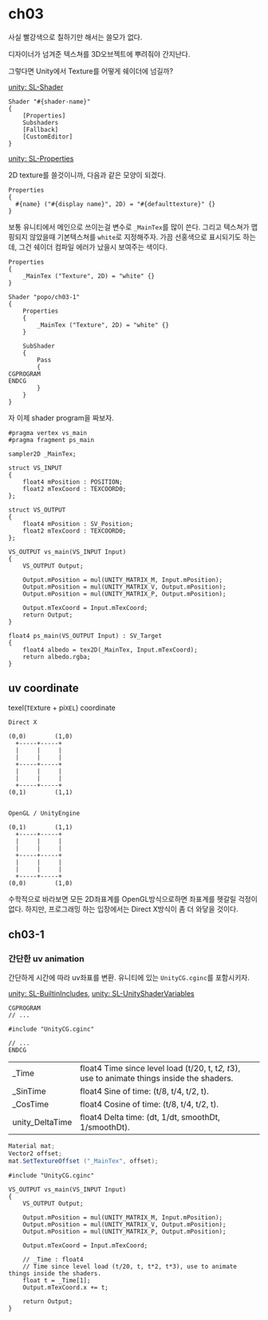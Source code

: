 # ch03

사실 빨강색으로 칠하기만 해서는 쓸모가 없다.

디자이너가 넘겨준 텍스쳐를 3D오브젝트에 뿌려줘야 간지난다.

그렇다면 Unity에서 Texture를 어떻게 쉐이더에 넘길까?

[unity: SL-Shader]

``` shader
Shader "#{shader-name}"
{
    [Properties]
    Subshaders
    [Fallback]
    [CustomEditor]
}
```

[unity: SL-Properties]

2D texture를 쓸것이니까, 다음과 같은 모양이 되겠다.

``` shader
Properties
{
  #{name} ("#{display name}", 2D) = "#{defaulttexture}" {}
}
```

보통 유니티에서 메인으로 쓰이는걸 변수로 `_MainTex`를 많이 쓴다. 그리고 텍스쳐가 맵핑되지 않았을때 기본텍스쳐를 `white`로 지정해주자. 가끔 선홍색으로 표시되기도 하는데, 그건 쉐이더 컴파일 에러가 났을시 보여주는 색이다.

``` shader
Properties
{
    _MainTex ("Texture", 2D) = "white" {}
}
```

``` shader
Shader "popo/ch03-1"
{
    Properties
    {
        _MainTex ("Texture", 2D) = "white" {}
    }

    SubShader
    {
        Pass
        {
CGPROGRAM
ENDCG
        }
    }
}
```

자 이제 shader program을 짜보자.

``` shader
#pragma vertex vs_main
#pragma fragment ps_main

sampler2D _MainTex;

struct VS_INPUT
{
    float4 mPosition : POSITION;
    float2 mTexCoord : TEXCOORD0;
};

struct VS_OUTPUT
{
    float4 mPosition : SV_Position;
    float2 mTexCoord : TEXCOORD0;
};

VS_OUTPUT vs_main(VS_INPUT Input)
{
    VS_OUTPUT Output;

    Output.mPosition = mul(UNITY_MATRIX_M, Input.mPosition);
    Output.mPosition = mul(UNITY_MATRIX_V, Output.mPosition);
    Output.mPosition = mul(UNITY_MATRIX_P, Output.mPosition);

    Output.mTexCoord = Input.mTexCoord;
    return Output;
}

float4 ps_main(VS_OUTPUT Input) : SV_Target
{
    float4 albedo = tex2D(_MainTex, Input.mTexCoord);
    return albedo.rgba;
}
```

## uv coordinate

texel(`TE`xture + pi`XEL`) coordinate

``` ref
Direct X

(0,0)        (1,0)
  +-----+-----+
  |     |     |
  |     |     |
  +-----+-----+
  |     |     |
  |     |     |
  +-----+-----+
(0,1)        (1,1)


OpenGL / UnityEngine

(0,1)        (1,1)
  +-----+-----+
  |     |     |
  |     |     |
  +-----+-----+
  |     |     |
  |     |     |
  +-----+-----+
(0,0)        (1,0)
```

수학적으로 바라보면 모든 2D좌표계를 OpenGL방식으로하면 좌표계를 헷갈릴 걱정이 없다.
하지만, 프로그래밍 하는 입장에서는 Direct X방식이 좀 더 와닿을 것이다.

## ch03-1

### 간단한 uv animation

간단하게 시간에 따라 uv좌표를 변환. 유니티에 있는 `UnityCG.cginc`를 포함시키자.

[unity: SL-BuiltinIncludes], [unity: SL-UnityShaderVariables]

``` shder
CGPROGRAM
// ...

#include "UnityCG.cginc"

// ...
ENDCG
```

|                 |                                                                                             |
| --------------- | ------------------------------------------------------------------------------------------- |
| _Time           | float4	Time since level load (t/20, t, t*2, t*3), use to animate things inside the shaders. |
| _SinTime        | float4	Sine of time: (t/8, t/4, t/2, t).                                                    |
| _CosTime        | float4	Cosine of time: (t/8, t/4, t/2, t).                                                  |
| unity_DeltaTime | float4	Delta time: (dt, 1/dt, smoothDt, 1/smoothDt).                                        |

``` csharp
Material mat;
Vector2 offset;
mat.SetTextureOffset ("_MainTex", offset);
```

``` shader
#include "UnityCG.cginc"

VS_OUTPUT vs_main(VS_INPUT Input)
{
    VS_OUTPUT Output;

    Output.mPosition = mul(UNITY_MATRIX_M, Input.mPosition);
    Output.mPosition = mul(UNITY_MATRIX_V, Output.mPosition);
    Output.mPosition = mul(UNITY_MATRIX_P, Output.mPosition);

    Output.mTexCoord = Input.mTexCoord;

    // _Time : float4
    // Time since level load (t/20, t, t*2, t*3), use to animate things inside the shaders.
    float t = _Time[1];
    Output.mTexCoord.x += t;

    return Output;
}

```

[unity: SL-Shader]: https://docs.unity3d.com/Manual/SL-Shader.html
[unity: SL-SubShader]: https://docs.unity3d.com/Manual/SL-SubShader.html
[unity: SL-Pass]: https://docs.unity3d.com/Manual/SL-Pass.html
[unity: SL-Properties]: https://docs.unity3d.com/Manual/SL-Properties.html
[unity: SL-BuiltinIncludes]: https://docs.unity3d.com/Manual/SL-BuiltinIncludes.html
[unity: SL-UnityShaderVariables]: https://docs.unity3d.com/Manual/SL-UnityShaderVariables.html
